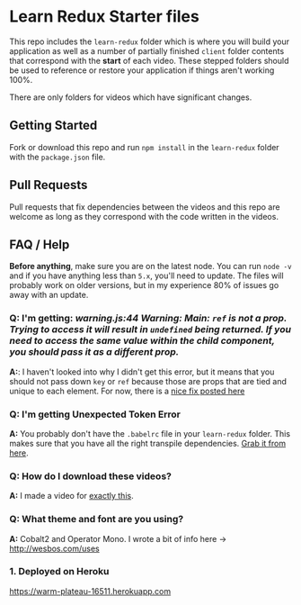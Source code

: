 # Learn Redux Starter files

This repo includes the `learn-redux` folder which is where you will build your application as well as a number of partially finished `client` folder contents that correspond with the **start** of each video. These stepped folders should be used to reference or restore your application if things aren't working 100%.

There are only folders for videos which have significant changes.

## Getting Started

Fork or download this repo and run `npm install` in the `learn-redux` folder with the `package.json` file.


## Pull Requests 

Pull requests that fix dependencies between the videos and this repo are welcome as long as they correspond with the code written in the videos.


## FAQ / Help

**Before anything**, make sure you are on the latest node. You can run `node -v` and if you have anything less than `5.x`, you'll need to update. The files will probably work on older versions, but in my experience 80% of issues go away with an update.

### Q: I'm getting: _warning.js:44 Warning: Main: `ref` is not a prop. Trying to access it will result in `undefined` being returned. If you need to access the same value within the child component, you should pass it as a different prop._


**A:**: I haven't looked into why I didn't get this error, but it means that you should not pass down `key` or `ref` because those are props that are tied and unique to each element. For now, there is a [nice fix posted here](https://github.com/wesbos/Learn-Redux-Starter-Files/issues/6#issuecomment-222210005)

### Q: I'm getting Unexpected Token Error

**A:** You probably don't have the `.babelrc` file in your `learn-redux` folder. This makes sure that you have all the right transpile dependencies. [Grab it from here](https://github.com/wesbos/Learn-Redux-Starter-Files/blob/master/learn-redux/.babelrc).

### Q: How do I download these videos?

**A:** I made a video for [exactly this](https://www.youtube.com/watch?v=-eUd2k5M1B0). 

### Q: What theme and font are you using?

**A:** Cobalt2 and Operator Mono. I wrote a bit of info here → <http://wesbos.com/uses>


### 1. Deployed on Heroku
https://warm-plateau-16511.herokuapp.com